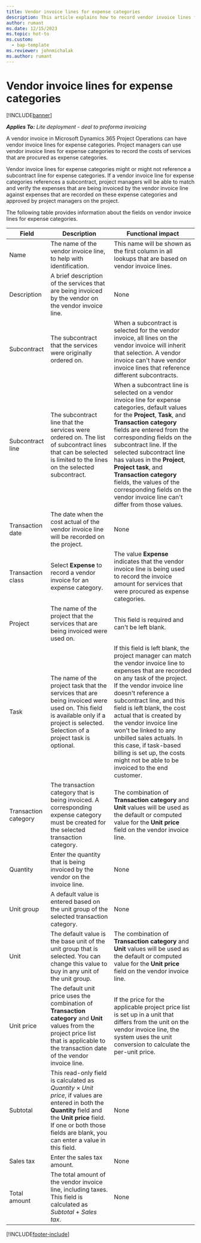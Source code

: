 ```yaml
---
title: Vendor invoice lines for expense categories
description: This article explains how to record vendor invoice lines for expense categories.
author: rumant
ms.date: 12/15/2023
ms.topic: hot-to
ms.custom: 
  - bap-template
ms.reviewer: johnmichalak
ms.author: rumant
---
```


# Vendor invoice lines for expense categories

[!INCLUDE[banner](../../includes/banner.md)]

_**Applies To:** Lite deployment - deal to proforma invoicing_

A vendor invoice in Microsoft Dynamics 365 Project Operations can have vendor invoice lines for expense categories. Project managers can use vendor invoice lines for expense categories to record the costs of services that are procured as expense categories.

Vendor invoice lines for expense categories might or might not reference a subcontract line for expense categories. If a vendor invoice line for expense categories references a subcontract, project managers will be able to match and verify the expenses that are being invoiced by the vendor invoice line against expenses that are recorded on these expense categories and approved by project managers on the project.

The following table provides information about the fields on vendor invoice lines for expense categories.

| Field | Description | Functional impact |
| --- | --- | --- |
| Name | The name of the vendor invoice line, to help with identification. | This name will be shown as the first column in all lookups that are based on vendor invoice lines. |
| Description | A brief description of the services that are being invoiced by the vendor on the vendor invoice line. | None |
| Subcontract | The subcontract that the services were originally ordered on. | When a subcontract is selected for the vendor invoice, all lines on the vendor invoice will inherit that selection. A vendor invoice can't have vendor invoice lines that reference different subcontracts. |
| Subcontract line | The subcontract line that the services were ordered on. The list of subcontract lines that can be selected is limited to the lines on the selected subcontract. | When a subcontract line is selected on a vendor invoice line for expense categories, default values for the **Project**, **Task**, and **Transaction category** fields are entered from the corresponding fields on the subcontract line. If the selected subcontract line has values in the **Project**, **Project task**, and **Transaction category** fields, the values of the corresponding fields on the vendor invoice line can't differ from those values. |
| Transaction date | The date when the cost actual of the vendor invoice line will be recorded on the project. |None |
| Transaction class | Select **Expense** to record a vendor invoice for an expense category. | The value **Expense** indicates that the vendor invoice line is being used to record the invoice amount for services that were procured as expense categories. |
| Project | The name of the project that the services that are being invoiced were used on. | This field is required and can't be left blank. |
| Task | The name of the project task that the services that are being invoiced were used on. This field is available only if a project is selected. Selection of a project task is optional. | If this field is left blank, the project manager can match the vendor invoice line to expenses that are recorded on any task of the project. If the vendor invoice line doesn't reference a subcontract line, and this field is left blank, the cost actual that is created by the vendor invoice line won't be linked to any unbilled sales actuals. In this case, if task-based billing is set up, the costs might not be able to be invoiced to the end customer. |
| Transaction category | The transaction category that is being invoiced. A corresponding expense category must be created for the selected transaction category. | The combination of **Transaction category** and **Unit** values will be used as the default or computed value for the **Unit price** field on the vendor invoice line. |
| Quantity | Enter the quantity that is being invoiced by the vendor on the invoice line. |None|
| Unit group | A default value is entered based on the unit group of the selected transaction category. | None |
| Unit | The default value is the base unit of the unit group that is selected. You can change this value to buy in any unit of the unit group. | The combination of **Transaction category** and **Unit** values will be used as the default or computed value for the **Unit price** field on the vendor invoice line. |
| Unit price | The default unit price uses the combination of **Transaction category** and **Unit** values from the project price list that is applicable to the transaction date of the vendor invoice line. | If the price for the applicable project price list is set up in a unit that differs from the unit on the vendor invoice line, the system uses the unit conversion to calculate the per-unit price. |
| Subtotal | This read-only field is calculated as *Quantity* &times; *Unit price*, if values are entered in both the **Quantity** field and the **Unit price** field. If one or both those fields are blank, you can enter a value in this field.| None |
| Sales tax | Enter the sales tax amount. | None |
| Total amount | The total amount of the vendor invoice line, including taxes. This field is calculated as *Subtotal* + *Sales tax*. | None |

[!INCLUDE[footer-include](../../includes/footer-banner.md)]
